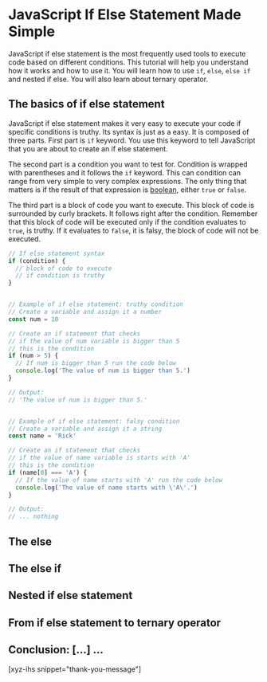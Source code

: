 # JavaScript If Else Statement Made Simple

JavaScript if else statement is the most frequently used tools to execute code based on different conditions. This tutorial will help you understand how it works and how to use it. You will learn how to use `if`, `else`, `else if` and nested if else. You will also learn about ternary operator.
<!--more-->
<!--
Table of Contents:
-->

## The basics of if else statement

JavaScript if else statement makes it very easy to execute your code if specific conditions is truthy. Its syntax is just as a easy. It is composed of three parts. First part is `if` keyword. You use this keyword to tell JavaScript that you are about to create an if else statement.

The second part is a condition you want to test for. Condition is wrapped with parentheses and it follows the `if` keyword. This can condition can range from very simple to very complex expressions. The only thing that matters is if the result of that expression is [boolean], either `true` or `false`.

The third part is a block of code you want to execute. This block of code is surrounded by curly brackets. It follows right after the condition. Remember that this block of code will be executed only if the condition evaluates to `true`, is truthy. If it evaluates to `false`, it is falsy, the block of code will not be executed.

```JavaScript
// If else statement syntax
if (condition) {
  // block of code to execute
  // if condition is truthy
}


// Example of if else statement: truthy condition
// Create a variable and assign it a number
const num = 10

// Create an if statement that checks
// if the value of num variable is bigger than 5
// this is the condition
if (num > 5) {
  // If num is bigger than 5 run the code below
  console.log('The value of num is bigger than 5.')
}

// Output:
// 'The value of num is bigger than 5.'


// Example of if else statement: falsy condition
// Create a variable and assign it a string
const name = 'Rick'

// Create an if statement that checks
// if the value of name variable is starts with 'A'
// this is the condition
if (name[0] === 'A') {
  // If the value of name starts with 'A' run the code below
  console.log('The value of name starts with \'A\'.')
}

// Output:
// ... nothing
```

## The else

## The else if

## Nested if else statement

## From if else statement to ternary operator

## Conclusion: [...] ...

[xyz-ihs snippet="thank-you-message"]

<!-- ### Links -->
[boolean]: https://blog.alexdevero.com/javascript-basics-data-types-pt2/#boolean-logical-type

<!--
### Meta:
-
-->

<!--
### Keywords:
- javascript if else statement
- if else statement
- javascript if else
- if else
-->

<!--
### Resources:
-
-->
